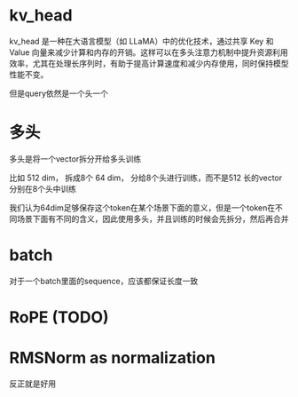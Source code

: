 # kv_head

kv_head 是一种在大语言模型（如 LLaMA）中的优化技术，通过共享 Key 和 Value 向量来减少计算和内存的开销。这样可以在多头注意力机制中提升资源利用效率，尤其在处理长序列时，有助于提高计算速度和减少内存使用，同时保持模型性能不变。

但是query依然是一个头一个

# 多头

多头是将一个vector拆分开给多头训练

比如 512 dim， 拆成8个 64 dim， 分给8个头进行训练，而不是512 长的vector分别在8个头中训练

我们认为64dim足够保存这个token在某个场景下面的意义，但是一个token在不同场景下面有不同的含义，因此使用多头，并且训练的时候会先拆分，然后再合并

# batch

对于一个batch里面的sequence，应该都保证长度一致

# RoPE (TODO)

# RMSNorm as normalization

反正就是好用